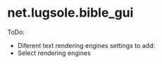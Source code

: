 # net.lugsole.bible_gui

ToDo:
* Diferent text rendering engines
settings to add:
* Select rendering engines
